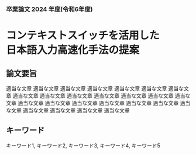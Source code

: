 <h3 class="center mb-50px">
    卒業論⽂ 2024 年度(令和6年度)
</h3>

<h1 class="center mb-100px">
    コンテキストスイッチを活用した<br>日本語入力高速化手法の提案
</h1>


<h2> 論文要旨 </h2>
<p>
    適当な文章 適当な文章 適当な文章 適当な文章 適当な文章
    適当な文章 適当な文章 適当な文章 適当な文章 適当な文章
    適当な文章 適当な文章 適当な文章 適当な文章 適当な文章
    適当な文章 適当な文章 適当な文章 適当な文章 適当な文章
    適当な文章 適当な文章 適当な文章 適当な文章 適当な文章
</p>


<h2 class="mt-100px"> キーワード </h2>
<p>
    キーワード1, キーワード2, キーワード3, キーワード4, キーワード5
</p>
